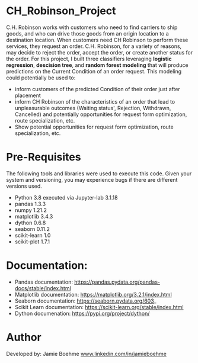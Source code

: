 # CH_Robinson_Project

C.H. Robinson works with customers who need to find carriers to ship goods, and who can drive those goods from an origin location to a destination location. When customers need CH Robinson to perform these services, they request an order. C.H. Robinson, for a variety of reasons,
may decide to reject the order, accept the order, or create another status for the order. For this project, I built three classifiers leveraging **logistic regression**, **descision tree**, and **random forest modeling** that will produce predictions on the Current Condition of an order request. This modeling could potentially be used to:
* inform customers of the predicted Condition of their order just after placement
* inform CH Robinson of the characteristics of an order that lead to unpleasurable outcomes (Waiting status', Rejection, Withdrawn, Cancelled) and potentially opportunities for request form optimization, route specialization, etc.
* Show potential opportunities for request form optimization, route specialization, etc.


# Pre-Requisites
The following tools and libraries were used to execute this code. Given your system and versioning, you may experience bugs if there are different versions used.
* Python 3.8 executed via Jupyter-lab 3.1.18
* pandas 1.3.3
* numpy 1.21.2
* matplotlib 3.4.3
* dython 0.6.8
* seaborn 0.11.2
* scikit-learn 1.0
* scikit-plot 1.7.1


# Documentation:
* Pandas documentation: https://pandas.pydata.org/pandas-docs/stable/index.html
* Matplotlib documentation: https://matplotlib.org/3.2.1/index.html
* Seaborn documentation: https://seaborn.pydata.org/603_ 
* Scikit Learn documentation: https://scikit-learn.org/stable/index.html
* Dython documenation: https://pypi.org/project/dython/

# Author
Developed by: Jamie Boehme
www.linkedin.com/in/jamieboehme

